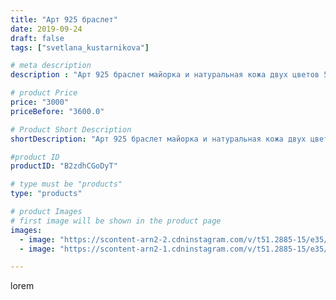 ```yaml
---
title: "Арт 925 браслет"
date: 2019-09-24
draft: false
tags: ["svetlana_kustarnikova"]

# meta description
description : "Арт 925 браслет майорка и натуральная кожа двух цветов 5 рядов"

# product Price
price: "3000"
priceBefore: "3600.0"

# Product Short Description
shortDescription: "Арт 925 браслет майорка и натуральная кожа двух цветов 5 рядов"

#product ID
productID: "B2zdhCGoDyT"

# type must be "products"
type: "products"

# product Images
# first image will be shown in the product page
images:
  - image: "https://scontent-arn2-2.cdninstagram.com/v/t51.2885-15/e35/70020083_156410948888988_4891908743028723398_n.jpg?se=7&tp=1&_nc_ht=scontent-arn2-2.cdninstagram.com&_nc_cat=100&_nc_ohc=o_MsHVs2q3wAX-gGonQ&oh=eb4fd34ae6b99045726db89c71d84697&oe=606BDDF6&ig_cache_key=MjE0MDE4NDA1MjMwNTcyMTgxMg%3D%3D.2"
  - image: "https://scontent-arn2-1.cdninstagram.com/v/t51.2885-15/e35/70911966_935940263442976_5135124797496279925_n.jpg?se=8&tp=1&_nc_ht=scontent-arn2-1.cdninstagram.com&_nc_cat=104&_nc_ohc=S2TC0Zn_umwAX-dQXIi&oh=fbe129928cd5ea44dc095cf04f0d3cae&oe=6069A7F9&ig_cache_key=MjE0MDE4NDA1MjI4ODg1NTc4NQ%3D%3D.2"

---
```

lorem
